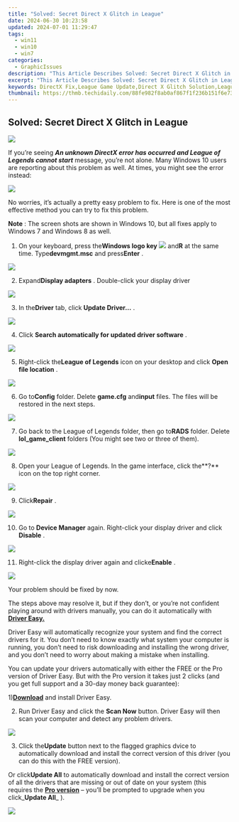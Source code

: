```yaml
---
title: "Solved: Secret Direct X Glitch in League"
date: 2024-06-30 10:23:58
updated: 2024-07-01 11:29:47
tags:
  - win11
  - win10
  - win7
categories:
  - GraphicIssues
description: "This Article Describes Solved: Secret Direct X Glitch in League"
excerpt: "This Article Describes Solved: Secret Direct X Glitch in League"
keywords: DirectX Fix,League Game Update,Direct X Glitch Solution,League Fixed (Glitch),Direct X Compatibility Issue Solution,League Play Improvement (Direct X),Gaming DirectX Fix Explained
thumbnail: https://thmb.techidaily.com/88fe982f8ab0af867f1f236b151f6e7396d26757691ab451f3dce8ae4b3a818b.jpg
---
```


## Solved: Secret Direct X Glitch in League

![](https://images.drivereasy.com/wp-content/uploads/2016/11/error-an-unknown-directx-error-has-occurred-and-lol-cannot-start.jpg)

 If you’re seeing _**An unknown DirectX error has occurred and League of Legends cannot start**_  message, you’re not alone. Many Windows 10 users are reporting about this problem as well. At times, you might see the error instead:

![](https://images.drivereasy.com/wp-content/uploads/2016/11/directx-error.png)

 No worries, it’s actually a pretty easy problem to fix. Here is one of the most effective method you can try to fix this problem.

**Note** : The screen shots are shown in Windows 10, but all fixes apply to Windows 7 and Windows 8 as well.
  
 1) On your keyboard, press the**Windows logo key** ![](https://images.drivereasy.com/wp-content/uploads/2017/09/img_59af6ef27af2f.png) and**R** at the same time. Type**devmgmt.msc** and press**Enter** .

![](https://images.drivereasy.com/wp-content/uploads/2017/09/img_59af6ed0167ad.png)

 2) Expand**Display adapters** . Double-click your display driver

![](https://images.drivereasy.com/wp-content/uploads/2016/11/display-adapters-600x357.png)
  
 3) In the**Driver** tab, click **Update Driver…** .  
  
![](https://images.drivereasy.com/wp-content/uploads/2016/11/update-driver.png)

 4) Click **Search automatically for updated driver software** .  
  
![](https://images.drivereasy.com/wp-content/uploads/2016/11/search-automatically-for-updated-driver-software.png)

 5) Right-click the**League of Legends** icon on your desktop and click **Open file location** .
  
![](https://images.drivereasy.com/wp-content/uploads/2016/11/open-file-location-lol.jpg)
  
 6) Go to**Config** folder. Delete **game.cfg** and**input** files. The files will be restored in the next steps.
  
![](https://images.drivereasy.com/wp-content/uploads/2016/11/game-cfg-input-files.jpg)
  
 7) Go back to the League of Legends folder, then go to**RADS** folder. Delete **lol\_game\_client**  folders (You might see two or three of them).
  
![](https://images.drivereasy.com/wp-content/uploads/2016/11/lol_game_client-rads-lol.jpg)

 8) Open your League of Legends. In the game interface, click the**?** icon on the top right corner.
  
![](https://images.drivereasy.com/wp-content/uploads/2016/11/img_581aebafce253.jpg)
  
 9) Click**Repair** .
  
![](https://images.drivereasy.com/wp-content/uploads/2016/11/repair.jpg)
  
 10) Go to **Device Manager**  again. Right-click your display driver and click **Disable** .
  
![](https://images.drivereasy.com/wp-content/uploads/2016/11/disable-display-adapter.png)
  
 11) Right-click the display driver again and clicke**Enable** .
  
![](https://images.drivereasy.com/wp-content/uploads/2016/11/enable-display-adapter.png)
  
 Your problem should be fixed by now.

 The steps above may resolve it, but if they don’t, or you’re not confident playing around with drivers manually, you can do it automatically with [**Driver Easy.**](https://tools.techidaily.com/drivereasy/download/)

 Driver Easy will automatically recognize your system and find the correct drivers for it. You don’t need to know exactly what system your computer is running, you don’t need to risk downloading and installing the wrong driver, and you don’t need to worry about making a mistake when installing.

 You can update your drivers automatically with either the FREE or the Pro version of Driver Easy. But with the Pro version it takes just 2 clicks (and you get full support and a 30-day money back guarantee):

 1)[**Download**](https://tools.techidaily.com/drivereasy/download/) and install Driver Easy.

 2) Run Driver Easy and click the **Scan Now** button. Driver Easy will then scan your computer and detect any problem drivers.

![](https://images.drivereasy.com/wp-content/uploads/2017/07/img_596c9f7cef521.png)

 3) Click the**Update** button next to the flagged graphics dvice to automatically download and install the correct version of this driver (you can do this with the FREE version).

 Or click**Update All** to automatically download and install the correct version of all the drivers that are missing or out of date on your system (this requires the [**Pro version**](https://tools.techidaily.com/drivereasy/download/) – you’ll be prompted to upgrade when you click_**Update All**_ ).

![](https://images.drivereasy.com/wp-content/uploads/2017/07/img_596c9f8ddba67.jpg)

<ins class="adsbygoogle"
     style="display:block"
     data-ad-format="autorelaxed"
     data-ad-client="ca-pub-7571918770474297"
     data-ad-slot="1223367746"></ins>



<ins class="adsbygoogle"
     style="display:block"
     data-ad-client="ca-pub-7571918770474297"
     data-ad-slot="8358498916"
     data-ad-format="auto"
     data-full-width-responsive="true"></ins>
